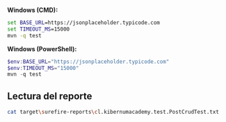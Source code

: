 **Windows (CMD):**
```bat
set BASE_URL=https://jsonplaceholder.typicode.com
set TIMEOUT_MS=15000
mvn -q test
```

**Windows (PowerShell):**
```powershell
$env:BASE_URL="https://jsonplaceholder.typicode.com"
$env:TIMEOUT_MS="15000"
mvn -q test
```

## Lectura del reporte
 
```sh
cat target\surefire-reports\cl.kibernumacademy.test.PostCrudTest.txt
```
